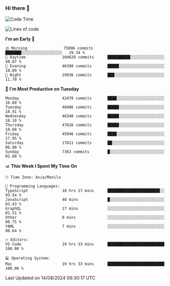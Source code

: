 ### Hi there 👋

<!--START_SECTION:waka-->
![Code Time](http://img.shields.io/badge/Code%20Time-5%2C447%20hrs%209%20mins-blue)

![Lines of code](https://img.shields.io/badge/From%20Hello%20World%20I%27ve%20Written-116.2%20million%20lines%20of%20code-blue)

**I'm an Early 🐤** 

```text
🌞 Morning                75096 commits       ███████░░░░░░░░░░░░░░░░░░   29.34 % 
🌆 Daytime                104620 commits      ██████████░░░░░░░░░░░░░░░   40.87 % 
🌃 Evening                46308 commits       █████░░░░░░░░░░░░░░░░░░░░   18.09 % 
🌙 Night                  29936 commits       ███░░░░░░░░░░░░░░░░░░░░░░   11.70 % 
```
📅 **I'm Most Productive on Tuesday** 

```text
Monday                   42478 commits       ████░░░░░░░░░░░░░░░░░░░░░   16.60 % 
Tuesday                  48406 commits       █████░░░░░░░░░░░░░░░░░░░░   18.91 % 
Wednesday                46340 commits       █████░░░░░░░░░░░░░░░░░░░░   18.10 % 
Thursday                 47816 commits       █████░░░░░░░░░░░░░░░░░░░░   18.68 % 
Friday                   45946 commits       ████░░░░░░░░░░░░░░░░░░░░░   17.95 % 
Saturday                 17611 commits       ██░░░░░░░░░░░░░░░░░░░░░░░   06.88 % 
Sunday                   7363 commits        █░░░░░░░░░░░░░░░░░░░░░░░░   02.88 % 
```


📊 **This Week I Spent My Time On** 

```text
🕑︎ Time Zone: Asia/Manila

💬 Programming Languages: 
TypeScript               18 hrs 17 mins      ███████████████████████░░   93.54 % 
JavaScript               40 mins             █░░░░░░░░░░░░░░░░░░░░░░░░   03.43 % 
GraphQL                  17 mins             ░░░░░░░░░░░░░░░░░░░░░░░░░   01.51 % 
Other                    8 mins              ░░░░░░░░░░░░░░░░░░░░░░░░░   00.75 % 
YAML                     7 mins              ░░░░░░░░░░░░░░░░░░░░░░░░░   00.64 % 

🔥 Editors: 
VS Code                  19 hrs 33 mins      █████████████████████████   100.00 % 

💻 Operating System: 
Mac                      19 hrs 33 mins      █████████████████████████   100.00 % 
```


 Last Updated on 14/08/2024 06:30:17 UTC
<!--END_SECTION:waka-->


<!--
**rad182/rad182** is a ✨ _special_ ✨ repository because its `README.md` (this file) appears on your GitHub profile.

Here are some ideas to get you started:

- 🔭 I’m currently working on ...
- 🌱 I’m currently learning ...
- 👯 I’m looking to collaborate on ...
- 🤔 I’m looking for help with ...
- 💬 Ask me about ...
- 📫 How to reach me: ...
- 😄 Pronouns: ...
- ⚡ Fun fact: ...
-->
